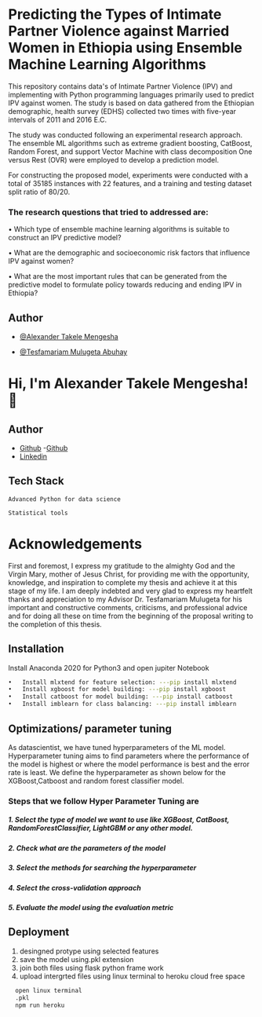 # Predicting the Types of Intimate Partner Violence against Married Women in Ethiopia using  Ensemble Machine Learning Algorithms 
This repository contains data's of Intimate Partner Violence  (IPV) and implementing with Python programming languages primarily used to predict  IPV against women. 
The study is based on data gathered from the Ethiopian demographic, health survey (EDHS) collected two times with five-year intervals of 2011 and 2016 E.C. 

The study was conducted following an experimental research approach. 
The ensemble ML algorithms such as extreme gradient boosting, CatBoost, Random Forest, and support Vector Machine with class decomposition One versus Rest (OVR) were employed to develop a prediction model. 

For constructing the proposed model, experiments were conducted with a total of 35185 instances with 22 features, and a training and testing dataset split ratio of 80/20.

### The research questions that tried to addressed are:

•	Which type of  ensemble machine learning algorithms is suitable to construct an IPV predictive model?

•	What are the demographic and socioeconomic risk factors that influence IPV against women? 

•	What are the most important rules that can be generated from the predictive model to formulate policy towards reducing and ending IPV in Ethiopia? 






## Author

- [@Alexander Takele Mengesha](https://www.github.com/alexa221)
  
- [@Tesfamariam Mulugeta Abuhay](https://www.github.com/tesfamariam.m.abuhay@gmail.com)
  

# Hi, I'm Alexander Takele Mengesha! 👋


## Author

- [Github](https://www.github.com/alexa221)
-[Github](https://www.github.com/tesfamariam.m.abuhay@gmail.com)
- [Linkedin](https://www.linkedin.com/in/alextakele/)

  
  
## Tech Stack
    Advanced Python for data science

    Statistical tools 


# Acknowledgements
First and foremost, I express my gratitude to the almighty God and the Virgin Mary, mother of Jesus Christ, for providing me with the opportunity, knowledge, and inspiration to complete my thesis and achieve it at this stage of my life. I am deeply indebted and very glad to express my heartfelt thanks and appreciation to my Advisor Dr. Tesfamariam Mulugeta for his important and constructive comments, criticisms, and professional advice and for doing all these on time from the beginning of the proposal writing to the completion of this thesis.  

## Installation

Install Anaconda 2020 for Python3 and open jupiter Notebook

```bash
•   Install mlxtend for feature selection: ---pip install mlxtend 
•   Install xgboost for model building: ---pip install xgboost
•	Install catboost for model building: ---pip install catboost
•	Install imblearn for class balancing: ---pip install imblearn

```
    
## Optimizations/ parameter tuning

As datascientist, we have tuned hyperparameters of the ML model. Hyperparameter tuning aims to find parameters where the performance of the model is highest or where the model performance is best and the error rate is least. We define the hyperparameter as shown below for the XGBoost,Catboost and random forest classifier model.

### Steps that we follow  Hyper Parameter Tuning are
##### 1.  Select the type of model we want to use like XGBoost, CatBoost, RandomForestClassifier, LightGBM or any other model.
##### 2.  Check what are the parameters of the model

##### 3.  Select the methods for searching the hyperparameter

##### 4.  Select the cross-validation approach

##### 5.  Evaluate the model using the evaluation metric
## Deployment

 1. desingned protype using selected features 
 2. save the model using.pkl extension
 3. join both files using flask python frame work
 4. upload intergrted files using linux terminal to   heroku cloud free space

```bash
  open linux terminal
  .pkl 
  npm run heroku 

```


